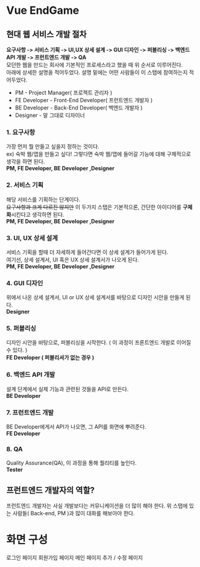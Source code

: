 # Vue EndGame

## 현대 웹 서비스 개발 절차

**요구사항 -> 서비스 기획 -> UI,UX 상세 설계 -> GUI 디자인 -> 퍼블리싱 -> 백엔드 API 개발 -> 프런트엔드 개발 -> QA**<br />
모던한 웹을 만드는 회사에 기본적인 프로세스라고 했을 때 위 순서로 이루어진다.<br />
아래에 상세한 설명을 적어두었다. 설명 밑에는 어떤 사람들이 이 스탭에 참여하는지 적어두었다.<br />

-   PM - Project Manager( 프로젝트 관리자 )
-   FE Developer - Front-End Developer( 프런트엔드 개발자 )
-   BE Developer - Back-End Developer( 백엔드 개발자 )
-   Designer - 말 그대로 디자이너

### 1. 요구사항

가장 먼저 뭘 만들고 싶을지 정하는 것이다.<br />
ex) 숙박 웹/앱을 만들고 싶다! 그렇다면 숙박 웹/앱에 들어갈 기능에 대해 구체적으로 생각을 하면 된다.<br />
**PM, FE Developer, BE Developer ,Designer**

### 2. 서비스 기획

해당 서비스를 기획하는 단계이다.<br />
~~요구사항과 크게 다르진 않지만~~ 이 두가지 스탭은 기본적으론, 간단한 아이디어를 **구체화**시킨다고 생각하면 된다.<br />
**PM, FE Developer, BE Developer ,Designer**

### 3. UI, UX 상세 설계

서비스 기획을 할때 더 자세하게 들어간다면 이 상세 설계가 들어가게 된다.<br />
여기선, 상세 설계서, UI 혹은 UX 상세 설계서가 나오게 된다.<br />
**PM, FE Developer, BE Developer ,Designer**

### 4. GUI 디자인

위에서 나온 상세 설계서, UI or UX 상세 설계서를 바탕으로 디자인 시안을 만들게 된다.<br />
**Designer**

### 5. 퍼블리싱

디자인 시안을 바탕으로, 퍼블리싱을 시작한다. ( 이 과정이 프론트엔드 개발로 이어질 수 있다. )<br />
**FE Developer ( 퍼블리셔가 없는 경우 )**

### 6. 백엔드 API 개발

설계 단계에서 실제 기능과 관련된 것들을 API로 만든다.<br />
**BE Developer**

### 7. 프런트엔드 개발

BE Developer에게서 API가 나오면, 그 API를 화면에 뿌려준다.<br />
**FE Developer**

### 8. QA

Quality Assurance(QA), 이 과정을 통해 퀄리티를 높인다.<br />
**Tester**

## 프런트엔드 개발자의 역할?

프런트엔드 개발자는 사실 개발보다는 커뮤니케이션을 더 많이 해야 한다.
위 스탭에 있는 사람들( Back-end, PM )과 많이 대화를 해보아야 한다.

# 화면 구성

로그인 페이지
회원가입 페이지
메인 페이지
추가 / 수정 페이지
